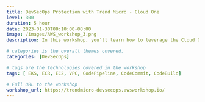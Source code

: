 ```yaml
---
title: DevSecOps Protection with Trend Micro - Cloud One
level: 300
duration: 5 hour
date: 2023-01-30T00:10:00-08:00
image: /images/AWS_workshop_3.png
description: In this workshop, you’ll learn how to leverage the Cloud One Platform to enforce the detection and protection in Applications, Elastic Kubernetes Service, Open-Source Projects and your IaC Templates!

# categories is the overall themes covered. 
categories: [DevSecOps]

# tags are the technologies covered in the workshop
tags: [ EKS, ECR, EC2, VPC, CodePipeline, CodeCommit, CodeBuild]

# Full URL to the workshop
workshop_url: https://trendmicro-devsecops.awsworkshop.io/
---
```


